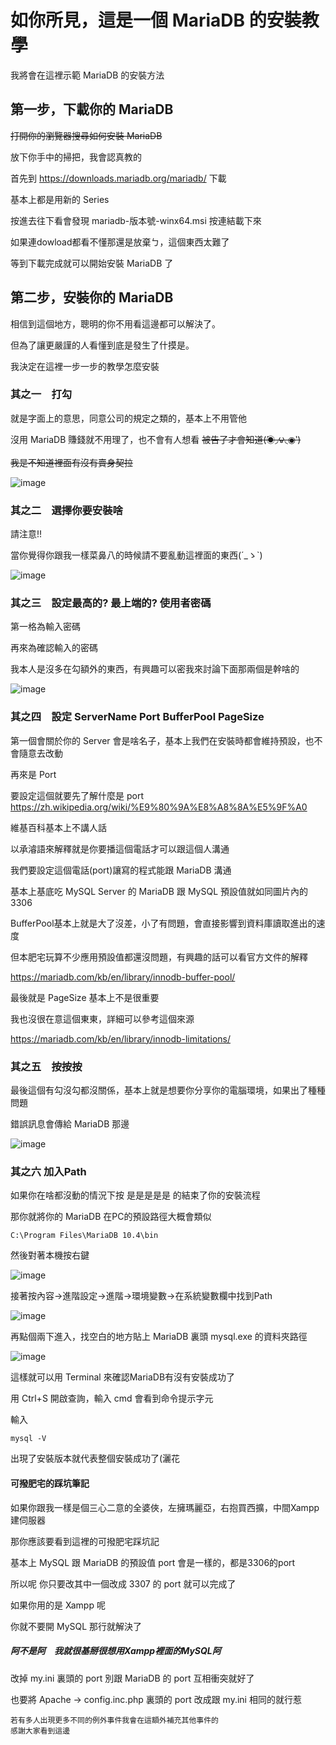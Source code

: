 # 如你所見，這是一個 MariaDB 的安裝教學

我將會在這裡示範 MariaDB 的安裝方法

## 第一步，下載你的 MariaDB


~~打開你的瀏覽器搜尋如何安裝 MariaDB~~

放下你手中的掃把，我會認真教的

首先到 https://downloads.mariadb.org/mariadb/ 下載

基本上都是用新的 Series

按進去往下看會發現 mariadb-版本號-winx64.msi 按連結載下來

如果連dowload都看不懂那還是放棄ㄅ，這個東西太難了

等到下載完成就可以開始安裝 MariaDB 了


## 第二步，安裝你的 MariaDB


相信到這個地方，聰明的你不用看這邊都可以解決了。

但為了讓更嚴謹的人看懂到底是發生了什摸是。

我決定在這裡一步一步的教學怎麼安裝


### 其之一　打勾


就是字面上的意思，同意公司的規定之類的，基本上不用管他

沒用 MariaDB 賺錢就不用理了，也不會有人想看 ~~被告了才會知道(́◉◞౪◟◉‵)~~

~~我是不知道裡面有沒有賣身契拉~~

![image](https://github.com/qazwsx08ghj/MariaDB-install-to-uninstall-tutorial/blob/master/%E6%91%B8%E5%93%A9%E9%9B%85%E4%BD%8E%E9%80%BC%E5%9B%A0%E6%AD%BB%E9%AC%A5%E6%95%99%E5%AD%B8/%E8%BE%A3%E5%80%8B%E5%81%89%E5%A4%A7%E8%88%AA%E9%81%93%E4%B8%8A%E7%9A%84%E5%9C%96pan/pic1.jpg)


### 其之二　選擇你要安裝啥


請注意!!

當你覺得你跟我一樣菜鼻八的時候請不要亂動這裡面的東西(´_ゝ`)

![image](https://github.com/qazwsx08ghj/MariaDB-install-to-uninstall-tutorial/blob/master/%E6%91%B8%E5%93%A9%E9%9B%85%E4%BD%8E%E9%80%BC%E5%9B%A0%E6%AD%BB%E9%AC%A5%E6%95%99%E5%AD%B8/%E8%BE%A3%E5%80%8B%E5%81%89%E5%A4%A7%E8%88%AA%E9%81%93%E4%B8%8A%E7%9A%84%E5%9C%96pan/pic2.jpg)


### 其之三　設定最高的? 最上端的? 使用者密碼


第一格為輸入密碼

再來為確認輸入的密碼

我本人是沒多在勾額外的東西，有興趣可以密我來討論下面那兩個是幹啥的

![image](https://github.com/qazwsx08ghj/MariaDB-install-to-uninstall-tutorial/blob/master/%E6%91%B8%E5%93%A9%E9%9B%85%E4%BD%8E%E9%80%BC%E5%9B%A0%E6%AD%BB%E9%AC%A5%E6%95%99%E5%AD%B8/%E8%BE%A3%E5%80%8B%E5%81%89%E5%A4%A7%E8%88%AA%E9%81%93%E4%B8%8A%E7%9A%84%E5%9C%96pan/pic3.jpg)


### 其之四　設定 ServerName Port BufferPool PageSize


第一個會關於你的 Server 會是啥名子，基本上我們在安裝時都會維持預設，也不會隨意去改動

再來是 Port 

要設定這個就要先了解什麼是 port https://zh.wikipedia.org/wiki/%E9%80%9A%E8%A8%8A%E5%9F%A0

維基百科基本上不講人話


以承濬語來解釋就是你要播這個電話才可以跟這個人溝通

我們要設定這個電話(port)讓寫的程式能跟 MariaDB 溝通

基本上基底吃 MySQL Server 的 MariaDB 跟 MySQL 預設值就如同圖片內的 3306


BufferPool基本上就是大了沒差，小了有問題，會直接影響到資料庫讀取進出的速度

但本肥宅玩算不少應用預設值都還沒問題，有興趣的話可以看官方文件的解釋

https://mariadb.com/kb/en/library/innodb-buffer-pool/


最後就是 PageSize 基本上不是很重要

我也沒很在意這個東東，詳細可以參考這個來源

https://mariadb.com/kb/en/library/innodb-limitations/


### 其之五　按按按


最後這個有勾沒勾都沒關係，基本上就是想要你分享你的電腦環境，如果出了種種問題

錯誤訊息會傳給 MariaDB 那邊

![image](https://github.com/qazwsx08ghj/MariaDB-install-to-uninstall-tutorial/blob/master/%E6%91%B8%E5%93%A9%E9%9B%85%E4%BD%8E%E9%80%BC%E5%9B%A0%E6%AD%BB%E9%AC%A5%E6%95%99%E5%AD%B8/%E8%BE%A3%E5%80%8B%E5%81%89%E5%A4%A7%E8%88%AA%E9%81%93%E4%B8%8A%E7%9A%84%E5%9C%96pan/%E6%89%B9%E5%9F%83%E8%A5%BF%E4%BA%94.jpg)


### 其之六 加入Path


如果你在啥都沒動的情況下按 是是是是是 的結束了你的安裝流程

那你就將你的 MariaDB 在PC的預設路徑大概會類似

```
C:\Program Files\MariaDB 10.4\bin
```

然後對著本機按右鍵

![image](https://github.com/qazwsx08ghj/MariaDB-install-to-uninstall-tutorial/blob/master/%E6%91%B8%E5%93%A9%E9%9B%85%E4%BD%8E%E9%80%BC%E5%9B%A0%E6%AD%BB%E9%AC%A5%E6%95%99%E5%AD%B8/%E8%BE%A3%E5%80%8B%E5%81%89%E5%A4%A7%E8%88%AA%E9%81%93%E4%B8%8A%E7%9A%84%E5%9C%96pan/%E6%89%B9%E5%9F%83%E8%A5%BF%E5%85%AD.jpg)

接著按內容->進階設定->進階->環境變數->在系統變數欄中找到Path

![image](https://github.com/qazwsx08ghj/MariaDB-install-to-uninstall-tutorial/blob/master/%E6%91%B8%E5%93%A9%E9%9B%85%E4%BD%8E%E9%80%BC%E5%9B%A0%E6%AD%BB%E9%AC%A5%E6%95%99%E5%AD%B8/%E8%BE%A3%E5%80%8B%E5%81%89%E5%A4%A7%E8%88%AA%E9%81%93%E4%B8%8A%E7%9A%84%E5%9C%96pan/%E6%89%B9%E5%9F%83%E8%A5%BF7.jpg)

再點個兩下進入，找空白的地方貼上 MariaDB 裏頭 mysql.exe 的資料夾路徑

![image](https://github.com/qazwsx08ghj/MariaDB-install-to-uninstall-tutorial/blob/master/%E6%91%B8%E5%93%A9%E9%9B%85%E4%BD%8E%E9%80%BC%E5%9B%A0%E6%AD%BB%E9%AC%A5%E6%95%99%E5%AD%B8/%E8%BE%A3%E5%80%8B%E5%81%89%E5%A4%A7%E8%88%AA%E9%81%93%E4%B8%8A%E7%9A%84%E5%9C%96pan/%E6%89%B9%E5%9F%83%E8%A5%BF8.jpg)

這樣就可以用 Terminal 來確認MariaDB有沒有安裝成功了

用 Ctrl+S 開啟查詢，輸入 cmd 會看到命令提示字元

輸入

```
mysql -V
```

出現了安裝版本就代表整個安裝成功了(灑花

#### 可撥肥宅的踩坑筆記


如果你跟我一樣是個三心二意的全婆俠，左擁瑪麗亞，右抱買西擴，中間Xampp建伺服器

那你應該要看到這裡的可撥肥宅踩坑記

基本上 MySQL 跟 MariaDB 的預設值 port 會是一樣的，都是3306的port

所以呢 你只要改其中一個改成 3307 的 port 就可以完成了

如果你用的是 Xampp 呢

你就不要開 MySQL 那行就解決了

##### 阿不是阿　我就很基掰很想用Xampp裡面的MySQL阿

改掉 my.ini 裏頭的 port 別跟 MariaDB 的 port 互相衝突就好了

也要將 Apache -> config.inc.php 裏頭的 port 改成跟 my.ini 相同的就行惹



~~~~~~~~~~~~~~~~~~~~~~~~~~~~~~~~~~~~~~~~~~~~~~~~~~~~~~~~~~~~~~~~~~~~~~
若有多人出現更多不同的例外事件我會在這額外補充其他事件的
感謝大家看到這邊
